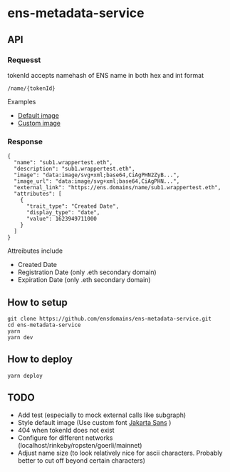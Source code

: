 # ens-metadata-service

## API

### Requesst

tokenId accepts namehash of ENS name in both hex and int format

```
/name/{tokenId}
```

Examples

- [Default image](https://testnets.opensea.io/assets/0x9029c1574f91696026358d4edB0De773d0E04aeD/0x2517c0dfe3a4eebac3456a409c53f824f86070c73d48794d8268ec5c007ee683)
- [Custom image](https://testnets.opensea.io/assets/0x9029c1574f91696026358d4edB0De773d0E04aeD/84120850835537414527020398714431393504535329440173489282076403473842759587505)

### Response

```
{
  "name": "sub1.wrappertest.eth",
  "description": "sub1.wrappertest.eth",
  "image": "data:image/svg+xml;base64,CiAgPHN2ZyB...",
  "image_url": "data:image/svg+xml;base64,CiAgPHN...",
  "external_link": "https://ens.domains/name/sub1.wrappertest.eth",
  "attributes": [
    {
      "trait_type": "Created Date",
      "display_type": "date",
      "value": 1623949711000
    }
  ]
}
```

Attreibutes include

- Created Date
- Registration Date (only .eth secondary domain)
- Expiration Date   (only .eth secondary domain)

## How to setup

```
git clone https://github.com/ensdomains/ens-metadata-service.git
cd ens-metadata-service
yarn
yarn dev 
```

## How to deploy

```
yarn deploy
```

## TODO

- Add test (especially to mock external calls like subgraph)
- Style default image (Use custom font [Jakarta Sans](https://tokotype.github.io/plusjakarta-sans) )
- 404 when tokenId does not exist
- Configure for different networks (localhost/rinkeby/ropsten/goerli/mainnet)
- Adjust name size (to look relatively nice for ascii characters. Probably better to cut off beyond certain characters)